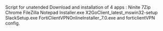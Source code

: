  Script for unatended Download and installation of 4 apps : 
 Ninite 7Zip Chrome FileZilla Notepad Installer.exe
 X2GoClient_latest_mswin32-setup
 SlackSetup.exe
 FortiClientVPNOnlineInstaller_7.0.exe
 and forticlientVPN config.
